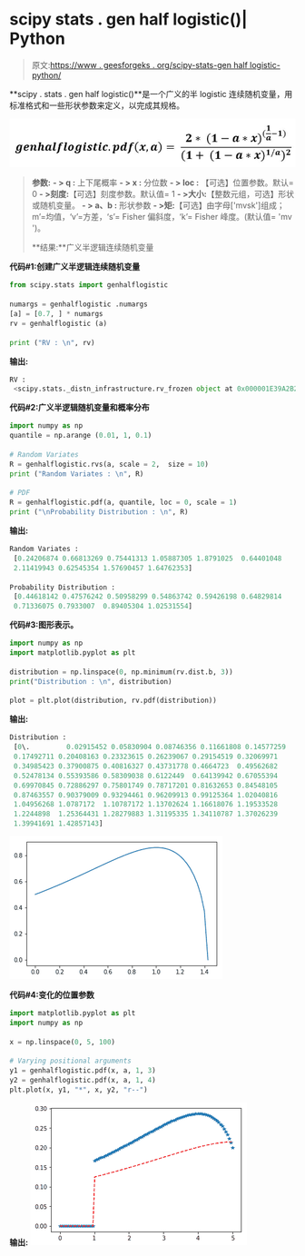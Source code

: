 # scipy stats . gen half logistic()| Python

> 原文:[https://www . geesforgeks . org/scipy-stats-gen half logistic-python/](https://www.geeksforgeeks.org/scipy-stats-genhalflogistic-python/)

**scipy . stats . gen half logistic()**是一个广义的半 logistic 连续随机变量，用标准格式和一些形状参数来定义，以完成其规格。

![](img/5f36626909b340bdf7f35371ece248a9.png)

> **参数:**
> **- > q :** 上下尾概率
> **- > x :** 分位数
> **- > loc :** 【可选】位置参数。默认= 0
> **- >刻度:**【可选】刻度参数。默认值= 1
> **- >大小:**【整数元组，可选】形状或随机变量。
> **- > a、b :** 形状参数
> **- >矩:**【可选】由字母['mvsk']组成；m’=均值，‘v’=方差，‘s’= Fisher 偏斜度，‘k’= Fisher 峰度。(默认值= 'mv ')。
> 
> **结果:**广义半逻辑连续随机变量

**代码#1:创建广义半逻辑连续随机变量**

```py
from scipy.stats import genhalflogistic 

numargs = genhalflogistic .numargs
[a] = [0.7, ] * numargs
rv = genhalflogistic (a)

print ("RV : \n", rv) 
```

**输出:**

```py
RV : 
 <scipy.stats._distn_infrastructure.rv_frozen object at 0x000001E39A2B2470>

```

**代码#2:广义半逻辑随机变量和概率分布**

```py
import numpy as np
quantile = np.arange (0.01, 1, 0.1)

# Random Variates
R = genhalflogistic.rvs(a, scale = 2,  size = 10)
print ("Random Variates : \n", R)

# PDF
R = genhalflogistic.pdf(a, quantile, loc = 0, scale = 1)
print ("\nProbability Distribution : \n", R)
```

**输出:**

```py
Random Variates : 
 [0.24206874 0.66813269 0.75441313 1.05887305 1.8791025  0.64401048
 2.11419943 0.62545354 1.57690457 1.64762353]

Probability Distribution : 
 [0.44618142 0.47576242 0.50958299 0.54863742 0.59426198 0.64829814
 0.71336075 0.7933007  0.89405304 1.02531554]
```

**代码#3:图形表示。**

```py
import numpy as np
import matplotlib.pyplot as plt

distribution = np.linspace(0, np.minimum(rv.dist.b, 3))
print("Distribution : \n", distribution)

plot = plt.plot(distribution, rv.pdf(distribution))
```

**输出:**

```py
Distribution : 
 [0\.         0.02915452 0.05830904 0.08746356 0.11661808 0.14577259
 0.17492711 0.20408163 0.23323615 0.26239067 0.29154519 0.32069971
 0.34985423 0.37900875 0.40816327 0.43731778 0.4664723  0.49562682
 0.52478134 0.55393586 0.58309038 0.6122449  0.64139942 0.67055394
 0.69970845 0.72886297 0.75801749 0.78717201 0.81632653 0.84548105
 0.87463557 0.90379009 0.93294461 0.96209913 0.99125364 1.02040816
 1.04956268 1.0787172  1.10787172 1.13702624 1.16618076 1.19533528
 1.2244898  1.25364431 1.28279883 1.31195335 1.34110787 1.37026239
 1.39941691 1.42857143]
```

![](img/ac21c889f7fb10dcc7cd39d988fcc98a.png)

**代码#4:变化的位置参数**

```py
import matplotlib.pyplot as plt
import numpy as np

x = np.linspace(0, 5, 100)

# Varying positional arguments
y1 = genhalflogistic.pdf(x, a, 1, 3)
y2 = genhalflogistic.pdf(x, a, 1, 4)
plt.plot(x, y1, "*", x, y2, "r--")
```

**输出:**
![](img/04a23416a5c2f46c44be707afb9a6792.png)